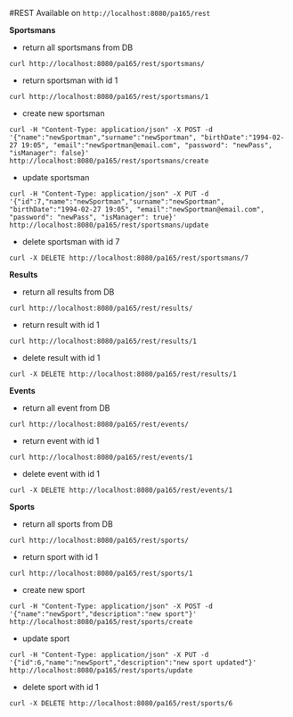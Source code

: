 #REST
Available on `http://localhost:8080/pa165/rest`


**Sportsmans**
- return all sportsmans from DB

`curl http://localhost:8080/pa165/rest/sportsmans/`

 - return sportsman with id 1
 
`curl http://localhost:8080/pa165/rest/sportsmans/1`

- create new sportsman

`curl -H "Content-Type: application/json" -X POST -d '{"name":"newSportman","surname":"newSportman", "birthDate":"1994-02-27 19:05", "email":"newSportman@email.com", "password": "newPass", "isManager": false}'  http://localhost:8080/pa165/rest/sportsmans/create` 

- update sportsman

`curl -H "Content-Type: application/json" -X PUT -d '{"id":7,"name":"newSportman","surname":"newSportman", "birthDate":"1994-02-27 19:05", "email":"newSportman@email.com", "password": "newPass", "isManager": true}'  http://localhost:8080/pa165/rest/sportsmans/update`

 - delete sportsman with id 7
 
`curl -X DELETE http://localhost:8080/pa165/rest/sportsmans/7`


**Results**
- return all results from DB

`curl http://localhost:8080/pa165/rest/results/`

 - return result with id 1
 
`curl http://localhost:8080/pa165/rest/results/1`

 - delete result with id 1
 
`curl -X DELETE http://localhost:8080/pa165/rest/results/1`

**Events**
- return all event from DB

`curl http://localhost:8080/pa165/rest/events/`

 - return event with id 1
 
`curl http://localhost:8080/pa165/rest/events/1`

 - delete event with id 1
 
`curl -X DELETE http://localhost:8080/pa165/rest/events/1`

**Sports**
 - return all sports from DB
 
`curl http://localhost:8080/pa165/rest/sports/`

- return sport with id 1

`curl http://localhost:8080/pa165/rest/sports/1`

- create new sport

`curl -H "Content-Type: application/json" -X POST -d '{"name":"newSport","description":"new sport"}'  http://localhost:8080/pa165/rest/sports/create`

- update sport

`curl -H "Content-Type: application/json" -X PUT -d '{"id":6,"name":"newSport","description":"new sport updated"}'  http://localhost:8080/pa165/rest/sports/update`

- delete sport with id 1

`curl -X DELETE http://localhost:8080/pa165/rest/sports/6`
